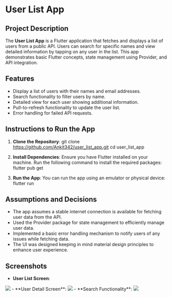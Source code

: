 # User List App

## Project Description
The **User List App** is a Flutter application that fetches and displays a list of users from a public API. Users can search for specific names and view detailed information by tapping on any user in the list. This app demonstrates basic Flutter concepts, state management using Provider, and API integration.

## Features
- Display a list of users with their names and email addresses.
- Search functionality to filter users by name.
- Detailed view for each user showing additional information.
- Pull-to-refresh functionality to update the user list.
- Error handling for failed API requests.

## Instructions to Run the App

1. **Clone the Repository**:
   git clone https://github.com/Ankit342/user_list_app.git
   cd user_list_app

2. **Install Dependencies**: Ensure you have Flutter installed on your machine. Run the following command to install the required packages:
   flutter pub get
3. **Run the App**: You can run the app using an emulator or physical device:
   flutter run
   
## Assumptions and Decisions
- The app assumes a stable internet connection is available for fetching user data from the API.
- Used the Provider package for state management to efficiently manage user data.
- Implemented a basic error handling mechanism to notify users of any issues while fetching data.
- The UI was designed keeping in mind material design principles to enhance user experience.

## Screenshots
- **User List Screen**:
<img src="screenshots/userlist.png" />
- **User Detail Screen**:
<img src="screenshots/userlist.png" />
- **Search Functionality**:
<img src="screenshots/userlist.png" />
